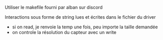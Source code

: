 Utiliser le makefile fourni par alban sur discord  

Interactions sous forme de string lues et écrites dans le fichier du driver  
- si on read, je renvoie la temp une fois, peu importe la taille demandée  
- on controle la résolution du capteur avec un write  